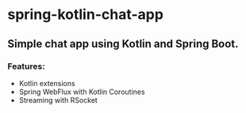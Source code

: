 # spring-kotlin-chat-app

## Simple chat app using Kotlin and Spring Boot.

### Features:

- Kotlin extensions
- Spring WebFlux with Kotlin Coroutines
- Streaming with RSocket
